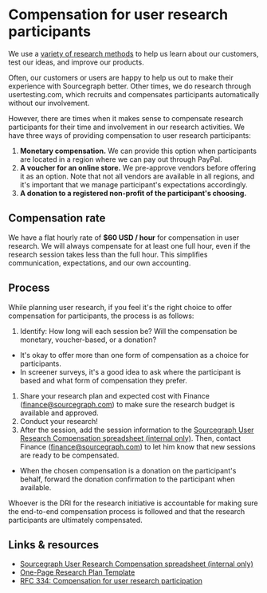 # Compensation for user research participants

We use a [variety of research methods](../design/research/index.md) to help us learn about our customers, test our ideas, and improve our products.

Often, our customers or users are happy to help us out to make their experience with Sourcegraph better. Other times, we do research through usertesting.com, which recruits and compensates participants automatically without our involvement.

However, there are times when it makes sense to compensate research participants for their time and involvement in our research activities. We have three ways of providing compensation to user research participants:

1. **Monetary compensation.** We can provide this option when participants are located in a region where we can pay out through PayPal.
1. **A voucher for an online store.** We pre-approve vendors before offering it as an option. Note that not all vendors are available in all regions, and it's important that we manage participant's expectations accordingly.
1. **A donation to a registered non-profit of the participant's choosing.**

## Compensation rate

We have a flat hourly rate of **$60 USD / hour** for compensation in user research. We will always compensate for at least one full hour, even if the research session takes less than the full hour. This simplifies communication, expectations, and our own accounting.

## Process

While planning user research, if you feel it's the right choice to offer compensation for participants, the process is as follows:

1. Identify: How long will each session be? Will the compensation be monetary, voucher-based, or a donation?

- It's okay to offer more than one form of compensation as a choice for participants.
- In screener surveys, it's a good idea to ask where the participant is based and what form of compensation they prefer.

1. Share your research plan and expected cost with Finance ([finance@sourcegraph.com](mailto:finance@sourcegraph.com)) to make sure the research budget is available and approved.
1. Conduct your research!
1. After the session, add the session information to the [Sourcegraph User Research Compensation spreadsheet (internal only)](https://docs.google.com/spreadsheets/d/1lQDF8_1XX372FhSE8gsE_XstpGPXrJl5ZhkBanc8dgQ/edit#gid=1160735453). Then, contact Finance ([finance@sourcegraph.com](mailto:finance@sourcegraph.com)) to let him know that new sessions are ready to be compensated.

- When the chosen compensation is a donation on the participant's behalf, forward the donation confirmation to the participant when available.

Whoever is the DRI for the research initiative is accountable for making sure the end-to-end compensation process is followed and that the research participants are ultimately compensated.

## Links & resources

- [Sourcegraph User Research Compensation spreadsheet (internal only)](https://docs.google.com/spreadsheets/d/1lQDF8_1XX372FhSE8gsE_XstpGPXrJl5ZhkBanc8dgQ/edit#gid=1160735453)
- [One-Page Research Plan Template](https://docs.google.com/document/d/1frKMZIT3rPjsvT5w5rkUahR7KiZA8KWTOjAlqIWKnP0/edit#)
- [RFC 334: Compensation for user research participation](https://docs.google.com/document/d/1-2Mw2rE53Tb9bLaSui9CLMW6IIPaVp5Kt8zXdeVcjrE/edit)
